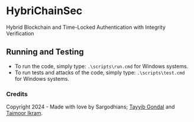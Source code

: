 # HybriChainSec
Hybrid Blockchain and Time-Locked Authentication with Integrity Verification

## Running and Testing
- To run the code, simply type: `.\scripts\run.cmd` for Windows systems.
- To run tests and attacks of the code, simply type: `.\scripts\test.cmd` for Windows systems.

### Credits
Copyright 2024 - Made with love by Sargodhians; [Tayyib Gondal](https://www.linkedin.com/in/tayyib-ul-hassan-4b24541b2/) and [Taimoor Ikram](https://www.linkedin.com/in/taimoor-ikram/).